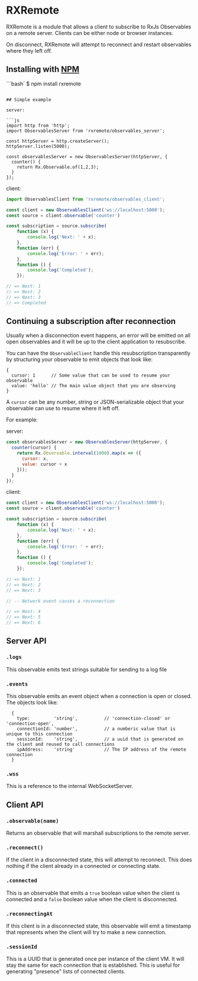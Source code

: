 RXRemote
========

RXRemote is a module that allows a client to subscribe to RxJs Observables on a
remote server. Clients can be either node or browser instances.

On disconnect, RXRemote will attempt to reconnect and restart observables where they left off.

## Installing with [NPM](https://www.npmjs.com/)

```bash`
$ npm install rxremote
```

## Simple example

server:

```js
import http from 'http';
import ObservablesServer from 'rxremote/observables_server';

const httpServer = http.createServer();
httpServer.listen(5000);

const observablesServer = new ObservablesServer(httpServer, {
  counter() {
    return Rx.Observable.of(1,2,3);
  }
});
```

client:

```js
import ObservablesClient from 'rxremote/observables_client';

const client = new ObservablesClient('ws://localhost:5000');
const source = client.observable('counter')

const subscription = source.subscribe(
    function (x) {
        console.log('Next: ' + x);
    },
    function (err) {
        console.log('Error: ' + err);
    },
    function () {
        console.log('Completed');
    });

// => Next: 1
// => Next: 2
// => Next: 3
// => Completed

```

## Continuing a subscription after reconnection

Usually when a disconnection event happens, an error will be emitted on all open
observables and it will be up to the client application to resubscribe.

You can have the `ObservableClient` handle this resubscription transparently
by structuring your observable to emit objects that look like:

```
{
  cursor: 1      // Some value that can be used to resume your observable
  value: 'hello' // The main value object that you are observing
}
```

A `cursor` can be any number, string or JSON-serializable object that your
observable can use to resume where it left off.

For example:

server:

```js
const observablesServer = new ObservablesServer(httpServer, {
  counter(cursor) {
    return Rx.Observable.interval(1000).map(x => ({
      cursor: x,
      value: cursor + x
    }));
  }
});
```

client:
```js
const client = new ObservablesClient('ws://localhost:5000');
const source = client.observable('counter')

const subscription = source.subscribe(
    function (x) {
        console.log('Next: ' + x);
    },
    function (err) {
        console.log('Error: ' + err);
    },
    function () {
        console.log('Completed');
    });

// => Next: 1
// => Next: 2
// => Next: 3

// -- Network event causes a reconnection

// => Next: 4
// => Next: 5
// => Next: 6

```


## Server API

### `.logs`

This observable emits text strings suitable for sending to a log file

### `.events`

This observable emits an event object when a connection is open or closed. The objects look like:

```
  {
    type:         'string',          // 'connection-closed' or 'connection-open',
    connectionId: 'number',          // a numberic value that is unique to this connection
    sessionId:    'string',          // a uuid that is generated on the client and reused to call connections
    ipAddress:    'string'           // The IP address of the remote connection
  }
```

### `.wss`

This is a reference to the internal WebSocketServer.

## Client API

### `.observable(name)`

Returns an observable that will marshall subscriptions to the remote server.

### `.reconnect()`

If the client in a disconnected state, this will attempt to reconnect. This
does nothing if the client already in a connected or connecting state.

### `.connected`

This is an observable that emits a `true` boolean value when the client is
connected and a `false` boolean value when the client is disconnected.

### `.reconnectingAt`

If this client is in a disconnected state, this observable will emit a timestamp
that represents when the client will try to make a new connection.

### `.sessionId`

This is a UUID that is generated once per instance of the client VM. It will stay the same for each connection that is established.
This is useful for generating "presence" lists of connected clients.
